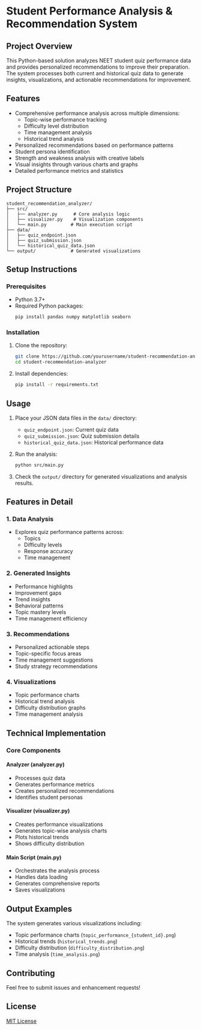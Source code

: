# Student Performance Analysis & Recommendation System

## Project Overview
This Python-based solution analyzes NEET student quiz performance data and provides personalized recommendations to improve their preparation. The system processes both current and historical quiz data to generate insights, visualizations, and actionable recommendations for improvement.

## Features
- Comprehensive performance analysis across multiple dimensions:
  - Topic-wise performance tracking
  - Difficulty level distribution
  - Time management analysis
  - Historical trend analysis
- Personalized recommendations based on performance patterns
- Student persona identification
- Strength and weakness analysis with creative labels
- Visual insights through various charts and graphs
- Detailed performance metrics and statistics

## Project Structure
```
student_recommendation_analyzer/
├── src/
│   ├── analyzer.py      # Core analysis logic
│   ├── visualizer.py    # Visualization components
│   └── main.py         # Main execution script
├── data/
│   ├── quiz_endpoint.json
│   ├── quiz_submission.json
│   └── historical_quiz_data.json
└── output/             # Generated visualizations
```

## Setup Instructions

### Prerequisites
- Python 3.7+
- Required Python packages:
  ```bash
  pip install pandas numpy matplotlib seaborn
  ```

### Installation
1. Clone the repository:
   ```bash
   git clone https://github.com/yourusername/student-recommendation-analyzer.git
   cd student-recommendation-analyzer
   ```

2. Install dependencies:
   ```bash
   pip install -r requirements.txt
   ```

## Usage
1. Place your JSON data files in the `data/` directory:
   - `quiz_endpoint.json`: Current quiz data
   - `quiz_submission.json`: Quiz submission details
   - `historical_quiz_data.json`: Historical performance data

2. Run the analysis:
   ```bash
   python src/main.py
   ```

3. Check the `output/` directory for generated visualizations and analysis results.

## Features in Detail

### 1. Data Analysis
- Explores quiz performance patterns across:
  - Topics
  - Difficulty levels
  - Response accuracy
  - Time management

### 2. Generated Insights
- Performance highlights
- Improvement gaps
- Trend insights
- Behavioral patterns
- Topic mastery levels
- Time management efficiency

### 3. Recommendations
- Personalized actionable steps
- Topic-specific focus areas
- Time management suggestions
- Study strategy recommendations

### 4. Visualizations
- Topic performance charts
- Historical trend analysis
- Difficulty distribution graphs
- Time management analysis

## Technical Implementation

### Core Components

#### Analyzer (analyzer.py)
- Processes quiz data
- Generates performance metrics
- Creates personalized recommendations
- Identifies student personas

#### Visualizer (visualizer.py)
- Creates performance visualizations
- Generates topic-wise analysis charts
- Plots historical trends
- Shows difficulty distribution

#### Main Script (main.py)
- Orchestrates the analysis process
- Handles data loading
- Generates comprehensive reports
- Saves visualizations

## Output Examples

The system generates various visualizations including:
- Topic performance charts (`topic_performance_{student_id}.png`)
- Historical trends (`historical_trends.png`)
- Difficulty distribution (`difficulty_distribution.png`)
- Time analysis (`time_analysis.png`)

## Contributing
Feel free to submit issues and enhancement requests!

## License
[MIT License](LICENSE)
